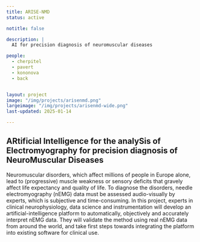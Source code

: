 ```yaml
---
title: ARISE-NMD
status: active

notitle: false

description: |
  AI for precision diagnosis of neuromuscular diseases

people:
  - cherpitel
  - pavert
  - kononova
  - back


layout: project
image: "/img/projects/arisenmd.png"
largeimage: "/img/projects/arisenmd-wide.png"
last-updated: 2025-01-14

---
```


## ARtificial Intelligence for the analySis of Electromyography for precision diagnosis of NeuroMuscular Diseases


Neuromuscular disorders, which affect millions of people in Europe alone, lead to (progressive) muscle weakness or sensory deficits that gravely affect life expectancy and quality of life. To diagnose the disorders, needle electromyography (nEMG) data must be assessed audio-visually by experts, which is subjective and time-consuming. In this project, experts in clinical neurophysiology, data science and instrumentation will develop an artificial-intelligence platform to automatically, objectively and accurately interpret nEMG data. They will validate the method using real nEMG data from around the world, and take first steps towards integrating the platform into existing software for clinical use.
